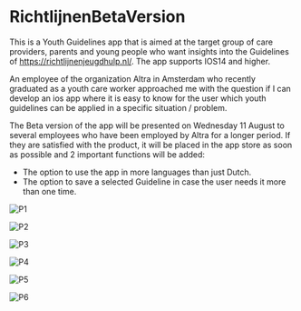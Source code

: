 #  RichtlijnenBetaVersion

This is a Youth Guidelines app that is aimed at the target group of care providers, parents and young people who want insights into the Guidelines of https://richtlijnenjeugdhulp.nl/. The app supports IOS14 and higher.

An employee of the organization Altra in Amsterdam who recently graduated as a youth care worker approached me with the question if I can develop an ios app where it is easy to know for the user which youth guidelines can be applied in a specific situation / problem.

The Beta version of the app will be presented on Wednesday 11 August to several employees who have been employed by Altra for a longer period. If they are satisfied with the product, it will be placed in the app store as soon as possible and 2 important functions will be added:

-    The option to use the app in more languages than just Dutch.
-    The option to save a selected Guideline in case the user needs it more than one time.

![P1](https://user-images.githubusercontent.com/96940361/183521631-6a85de06-7265-4149-8bff-369e154cf670.gif)

![P2](https://user-images.githubusercontent.com/96940361/183521732-1b30d99d-52e4-46c5-8386-794cf5327a80.gif)

![P3](https://user-images.githubusercontent.com/96940361/183521754-e3799b1b-6592-4d03-817d-6faa3d1c94b3.gif)

![P4](https://user-images.githubusercontent.com/96940361/183521768-9058e8bc-3e17-4e79-8834-6c023f0f1310.gif)

![P5](https://user-images.githubusercontent.com/96940361/183521779-d9af24ae-f6d2-4a24-af52-e4c984205042.gif)

![P6](https://user-images.githubusercontent.com/96940361/183521821-2545f225-6a67-405f-8177-57a95831e9a2.gif)
